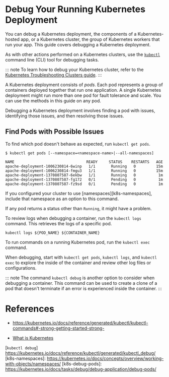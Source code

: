 # Debug Your Running Kubernetes Deployment

You can debug a Kubernetes deployment, the components of a Kubernetes-hosted app,
or a Kubernetes cluster, the group of Kubernetes workers that run your app.
This guide covers debugging a Kubernetes deployment.

As with other actions performed on a Kubernetes clusters,
use the [`kubectl`][] command line (CLI) tool for debugging tasks.

::: note
To learn how to debug your Kubernetes cluster,
refer to the [Kubernetes Troubleshooting Clusters guide][k8s-tb-clusters].
::: 

A Kubernetes deployment consists of _pods_.
Each pod represents a group of containers deployed together that run one application.
A single Kubernetes deployment might run more than one pod for fault tolerance
and scale. You can use the methods in this guide on any pod.

Debugging a Kubernetes deployment involves finding a pod with issues,
identifying those issues, and then resolving those issues.

## Find Pods with Possible Issues

To find which pod doesn't behave as expected,
run `kubectl get pods`.

```terminal
$ kubectl get pods [--namespace=<namespace-name>|--all-namespaces]

NAME                                READY     STATUS    RESTARTS   AGE
apache-deployment-1006230814-6winp   1/1       Running   0         15m
apache-deployment-1006230814-fmgu3   1/1       Running   0         15m
apache-deployment-1370807587-6ekbw   1/1       Running   0          1m
apache-deployment-1370807587-fg172   0/1       Pending   0          1m
apache-deployment-1370807587-fz9sd   0/1       Pending   0          1m
```

If you configured your cluster to use [namespaces][k8s-namespaces],
include that namespace as an option to this command.

If any pod returns a status other than `Running`, it might have a problem.



To review logs when debugging a container, run the `kubectl logs` command.
This retrieves the logs of a specific pod.

```terminal
kubectl logs ${POD_NAME} ${CONTAINER_NAME}
```

To run commands on a running Kubernetes pod, run the `kubectl exec` command.


When debugging, start with `kubectl get pods`, `kubectl logs`, and `kubectl exec` to explore the inside of the container and review other log files or configurations.

::: note
The command `kubectl debug` is another option to consider when debugging a container.
This command can be used to create a clone of a pod that doesn't terminate if an error is experienced inside the container.
:::

# References

- https://kubernetes.io/docs/reference/generated/kubectl/kubectl-commands#-strong-getting-started-strong-

- [What is Kubernetes](https://kubernetes.io/docs/concepts/overview/)

[`kubectl`]: https://kubernetes.io/docs/reference/kubectl/
[k8s-tb-clusters]: https://kubernetes.io/docs/tasks/debug/debug-cluster/
[`kubectl debug`] https://kubernetes.io/docs/reference/kubectl/generated/kubectl_debug/
[k8s-namespaces]: https://kubernetes.io/docs/concepts/overview/working-with-objects/namespaces/
[k8s-debug-pods]: https://kubernetes.io/docs/tasks/debug/debug-application/debug-pods/
